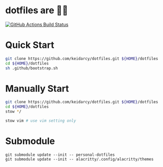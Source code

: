 # dotfiles are 🦄🦄
[![GitHub Actions Build Status](https://github.com/keidarcy/dotfiles/workflows/test%20dotfiles/badge.svg)](https://github.com/keidarcy/dotfiles/actions?workflow=test%20dotfiles)

# Quick Start

```sh
git clone https://github.com/keidarcy/dotfiles.git ${HOME}/dotfiles
cd ${HOME}/dotfiles
sh .github/bootstrap.sh
```

# Manually Start

```sh
git clone https://github.com/keidarcy/dotfiles.git ${HOME}/dotfiles
cd ${HOME}/dotfiles
stow */
```

```sh
stow vim # use vim setting only
```

# Submodule

```
git submodule update --init -- personal-dotfiles
git submodule update --init -- alacritty/.config/alacritty/themes
```
